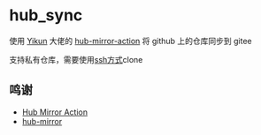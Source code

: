 # hub_sync

使用 [Yikun](https://github.com/Yikun) 大佬的 [hub-mirror-action](https://github.com/Yikun/hub-mirror-action) 将 github 上的仓库同步到 gitee 

支持私有仓库，需要使用[ssh方式](https://github.com/Yikun/hub-mirror-action/issues/38#issuecomment-1094041277)clone


## 鸣谢

- [Hub Mirror Action](https://github.com/Yikun/hub-mirror-action#hub-mirror-action)
- [hub-mirror](https://github.com/yi-Xu-0100/hub-mirror)
